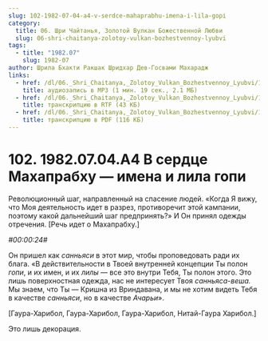 ```yaml
---
slug: 102-1982-07-04-a4-v-serdce-mahaprabhu-imena-i-lila-gopi
category:
  title: 06. Шри Чайтанья, Золотой Вулкан Божественной Любви
  slug: 06-shri-chaitanya-zolotoy-vulkan-bozhestvennoy-lyubvi
tags:
  - title: "1982.07"
    slug: 1982-07
author: Шрила Бхакти Ракшак Шридхар Дев-Госвами Махарадж
links:
  - href: /dl/06._Shri_Chaitanya,_Zolotoy_Vulkan_Bozhestvennoy_Lyubvi/102_1982.07.04.A4_SridharMj_V_serdce_Mahaprabhu--imena_i_lila_gopi.mp3
    title: аудиозапись в MP3 (1 мин. 19 сек., 2.1 МБ)
  - href: /dl/06._Shri_Chaitanya,_Zolotoy_Vulkan_Bozhestvennoy_Lyubvi/102_1982.07.04.A4_SridharMj_V_serdce_Mahaprabhu--imena_i_lila_gopi.rtf
    title: транскрипцию в RTF (43 КБ)
  - href: /dl/06._Shri_Chaitanya,_Zolotoy_Vulkan_Bozhestvennoy_Lyubvi/102_1982.07.04.A4_SridharMj_V_serdce_Mahaprabhu--imena_i_lila_gopi.pdf
    title: транскрипцию в PDF (116 КБ)
---
```


# 102. 1982.07.04.A4 В сердце Махапрабху — имена и лила гопи

Революционный шаг, направленный на спасение людей. «Когда Я вижу, что Моя деятельность идет в разрез, противоречит этой кампании, поэтому какой дальнейший шаг предпринять?» И Он принял одежды отречения. [Речь идет о Махапрабху.]

*#00:00:24#*

Он пришел как *санньяси* в этот мир, чтобы проповедовать ради их блага. «В действительности в Твоей внутренней концепции Ты полон *гопи*, и их имен, и их *лилы* — все это внутри Тебя, Ты полон этого. Это лишь поверхностная одежда, нас не интересует Твоя *санньяса-веша.* Мы знаем, что Ты — Кришна из Вриндавана, и мы не хотим видеть Тебя в качестве *санньяси*, но в качестве *Ачарьи*».

[Гаура-Харибол, Гаура-Харибол, Гаура-Харибол, Нитай-Гаура Харибол.]

Это лишь декорация.

